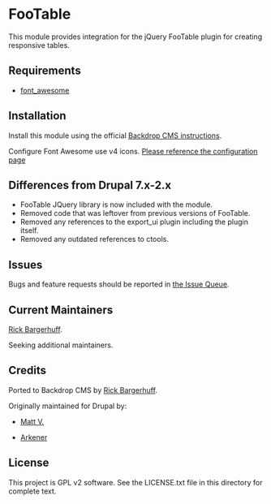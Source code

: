 FooTable
======================

This module provides integration for the jQuery FooTable plugin for creating responsive tables.


Requirements
------------

- [font_awesome](https://backdropcms.org/project/font_awesome)


Installation
------------
Install this module using the official [Backdrop CMS instructions](https://docs.backdropcms.org/documentation/extend-with-modules).

Configure Font Awesome use v4 icons. [Please reference the configuration page](admin/config/user-interface/font-awesome)


Differences from Drupal 7.x-2.x
-------------------------------

  - FooTable JQuery library is now included with the module.
  - Removed code that was leftover from previous versions of FooTable.
  - Removed any references to the export_ui plugin including the plugin itself.
  - Removed any outdated references to ctools.


Issues
------

Bugs and feature requests should be reported in [the Issue Queue](https://github.com/rbargerhuff/cas/issues).


Current Maintainers
-------------------

[Rick Bargerhuff](https://github.com/rbargerhuff).

Seeking additional maintainers.


Credits
-------

Ported to Backdrop CMS by [Rick Bargerhuff](https://github.com/rbargerhuff).

Originally maintained for Drupal by:

  - [Matt V.](https://www.drupal.org/u/matt-v)

  - [Arkener](https://www.drupal.org/u/arkener)


License
-------

This project is GPL v2 software.
See the LICENSE.txt file in this directory for complete text.
